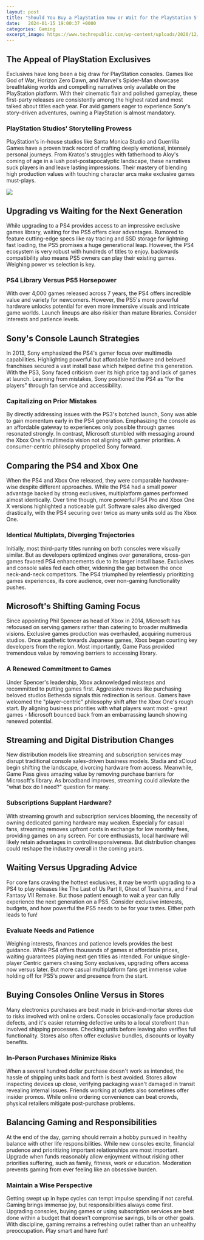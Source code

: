 ```yaml
---
layout: post
title: "Should You Buy a PlayStation Now or Wait for the PlayStation 5?"
date:   2024-01-15 19:00:37 +0000
categories: Gaming
excerpt_image: https://www.techrepublic.com/wp-content/uploads/2020/12/ps5-digital-edition-new.jpg
---
```


## The Appeal of PlayStation Exclusives
Exclusives have long been a big draw for PlayStation consoles. Games like God of War, Horizon Zero Dawn, and Marvel's Spider-Man showcase breathtaking worlds and compelling narratives only available on the PlayStation platform. With their cinematic flair and polished gameplay, these first-party releases are consistently among the highest rated and most talked about titles each year. For avid gamers eager to experience Sony's story-driven adventures, owning a PlayStation is almost mandatory.
### PlayStation Studios' Storytelling Prowess   
PlayStation's in-house studios like Santa Monica Studio and Guerrilla Games have a proven track record of crafting deeply emotional, intensely personal journeys. From Kratos's struggles with fatherhood to Aloy's coming of age in a lush post-postapocalyptic landscape, these narratives suck players in and leave lasting impressions. Their mastery of blending high production values with touching character arcs make exclusive games must-plays.

![](https://www.techrepublic.com/wp-content/uploads/2020/12/ps5-digital-edition-new.jpg)
## Upgrading vs Waiting for the Next Generation
While upgrading to a PS4 provides access to an impressive exclusive games library, waiting for the PS5 offers clear advantages. Rumored to feature cutting-edge specs like ray tracing and SSD storage for lightning fast loading, the PS5 promises a huge generational leap. However, the PS4 ecosystem is very robust with hundreds of titles to enjoy. backwards compatibility also means PS5 owners can play their existing games. Weighing power vs selection is key.  
### PS4 Library Versus PS5 Horsepower
With over 4,000 games released across 7 years, the PS4 offers incredible value and variety for newcomers. However, the PS5's more powerful hardware unlocks potential for even more immersive visuals and intricate game worlds. Launch lineups are also riskier than mature libraries. Consider interests and patience levels.
## Sony's Console Launch Strategies  
In 2013, Sony emphasized the PS4's gamer focus over multimedia capabilities. Highlighting powerful but affordable hardware and beloved franchises secured a vast install base which helped define this generation. With the PS3, Sony faced criticism over its high price tag and lack of games at launch. Learning from mistakes, Sony positioned the PS4 as "for the players" through fan service and accessibility. 
### Capitalizing on Prior Mistakes
By directly addressing issues with the PS3's botched launch, Sony was able to gain momentum early in the PS4 generation. Emphasizing the console as an affordable gateway to experiences only possible through games resonated strongly. In contrast, Microsoft stumbled with messaging around the Xbox One's multimedia vision not aligning with gamer priorities. A consumer-centric philosophy propelled Sony forward.
## Comparing the PS4 and Xbox One
When the PS4 and Xbox One released, they were comparable hardware-wise despite different approaches. While the PS4 had a small power advantage backed by strong exclusives, multiplatform games performed almost identically. Over time though, more powerful PS4 Pro and Xbox One X versions highlighted a noticeable gulf. Software sales also diverged drastically, with the PS4 securing over twice as many units sold as the Xbox One.
### Identical Multiplats, Diverging Trajectories  
Initially, most third-party titles running on both consoles were visually similar. But as developers optimized engines over generations, cross-gen games favored PS4 enhancements due to its larger install base. Exclusives and console sales fed each other, widening the gap between the once neck-and-neck competitors. The PS4 triumphed by relentlessly prioritizing games experiences, its core audience, over non-gaming functionality pushes.
## Microsoft's Shifting Gaming Focus   
Since appointing Phil Spencer as head of Xbox in 2014, Microsoft has refocused on serving gamers rather than catering to broader multimedia visions. Exclusive games production was overhauled, acquiring numerous studios. Once apathetic towards Japanese games, Xbox began courting key developers from the region. Most importantly, Game Pass provided tremendous value by removing barriers to accessing library.
### A Renewed Commitment to Games
Under Spencer's leadership, Xbox acknowledged missteps and recommitted to putting games first. Aggressive moves like purchasing beloved studios Bethesda signals this redirection is serious. Gamers have welcomed the "player-centric" philosophy shift after the Xbox One's rough start. By aligning business priorities with what players want most - great games - Microsoft bounced back from an embarrassing launch showing renewed potential.
## Streaming and Digital Distribution Changes 
New distribution models like streaming and subscription services may disrupt traditional console sales-driven business models. Stadia and xCloud begin shifting the landscape, divorcing hardware from access. Meanwhile, Game Pass gives amazing value by removing purchase barriers for Microsoft's library. As broadband improves, streaming could alleviate the "what box do I need?" question for many.
### Subscriptions Supplant Hardware?  
With streaming growth and subscription services blooming, the necessity of owning dedicated gaming hardware may weaken. Especially for casual fans, streaming removes upfront costs in exchange for low monthly fees, providing games on any screen. For core enthusiasts, local hardware will likely retain advantages in control/responsiveness. But distribution changes could reshape the industry overall in the coming years.
## Waiting Versus Upgrading Advice   
For core fans craving the hottest exclusives, it may be worth upgrading to a PS4 to play releases like The Last of Us Part II, Ghost of Tsushima, and Final Fantasy VII Remake. But those patient enough to wait a year can fully experience the next generation on a PS5. Consider exclusive interests, budgets, and how powerful the PS5 needs to be for your tastes. Either path leads to fun!
### Evaluate Needs and Patience  
Weighing interests, finances and patience levels provides the best guidance. While PS4 offers thousands of games at affordable prices, waiting guarantees playing next gen titles as intended. For unique single-player Centric gamers chasing Sony exclusives, upgrading offers access now versus later. But more casual multiplatform fans get immense value holding off for PS5's power and presence from the start.
## Buying Consoles Online Versus in Stores
Many electronics purchases are best made in brick-and-mortar stores due to risks involved with online orders. Consoles occasionally face production defects, and it's easier returning defective units to a local storefront than involved shipping processes. Checking units before leaving also verifies full functionality. Stores also often offer exclusive bundles, discounts or loyalty benefits. 
### In-Person Purchases Minimize Risks
When a several hundred dollar purchase doesn't work as intended, the hassle of shipping units back and forth is best avoided. Stores allow inspecting devices up close, verifying packaging wasn't damaged in transit revealing internal issues. Friends working at outlets also sometimes offer insider promos. While online ordering convenience can beat crowds, physical retailers mitigate post-purchase problems.
## Balancing Gaming and Responsibilities
At the end of the day, gaming should remain a hobby pursued in healthy balance with other life responsibilities. While new consoles excite, financial prudence and prioritizing important relationships are most important. Upgrade when funds reasonably allow enjoyment without risking other priorities suffering, such as family, fitness, work or education. Moderation prevents gaming from ever feeling like an obsessive burden.  
### Maintain a Wise Perspective
Getting swept up in hype cycles can tempt impulse spending if not careful. Gaming brings immense joy, but responsibilities always come first. Upgrading consoles, buying games or using subscription services are best done within a budget that doesn't compromise savings, bills or other goals. With discipline, gaming remains a refreshing outlet rather than an unhealthy preoccupation. Play smart and have fun!